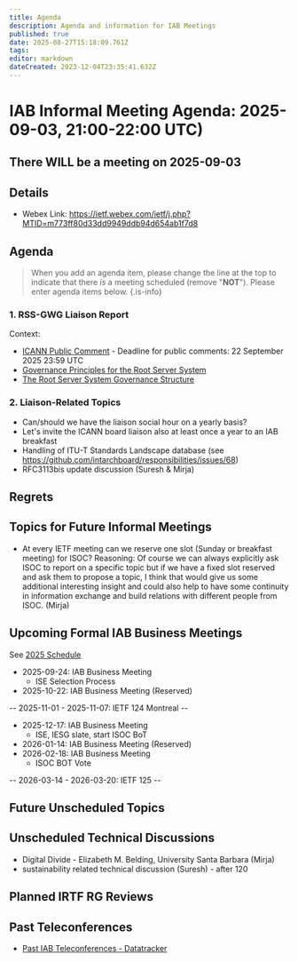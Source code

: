 ```yaml
---
title: Agenda
description: Agenda and information for IAB Meetings
published: true
date: 2025-08-27T15:18:09.761Z
tags: 
editor: markdown
dateCreated: 2023-12-04T23:35:41.632Z
---
```


# IAB Informal Meeting Agenda: 2025-09-03, 21:00-22:00 UTC)

## There WILL be a meeting on 2025-09-03

## Details

* Webex Link: https://ietf.webex.com/ietf/j.php?MTID=m773ff80d33dd9949ddb94d654ab1f7d8



## Agenda

> When you add an agenda item, please change the line at the top to indicate that there *is* a meeting scheduled (remove "**NOT**"). Please enter agenda items below.
{.is-info}

### 1. RSS-GWG Liaison Report

Context: 
- [ICANN Public Comment](https://www.icann.org/en/public-comment/proceeding/functional-model-for-root-server-system-governance-11-08-2025) - Deadline for public comments: 22 September 2025  23:59 UTC
- [Governance Principles for the Root Server System](https://www.icann.org/en/system/files/files/governance-principles-root-server-system-08aug25-en.pdf)
- [The Root Server System Governance Structure](https://itp.cdn.icann.org/en/files/policy-development/root-server-system-governance-structure-pub-comment-11-08-2025-en.pdf)




### 2. Liaison-Related Topics

- Can/should we have the liaison social hour on a yearly basis?        
- Let's invite the ICANN board liaison also at least once a year to an IAB breakfast 
- Handling of ITU-T Standards Landscape database (see https://github.com/intarchboard/responsibilities/issues/68)
- RFC3113bis update discussion (Suresh & Mirja)






## Regrets




## Topics for Future Informal Meetings


- At every IETF meeting can we reserve one slot (Sunday or breakfast meeting) for ISOC? Reasoning: Of course we can always explicitly ask ISOC to report on a specific topic but if we have a fixed slot reserved and ask them to propose a topic, I think that would give us some additional interesting insight and could also help to have some continuity in information exchange and build relations with different people from ISOC. (Mirja)

## Upcoming Formal IAB Business Meetings

See [2025 Schedule](https://wiki.ietf.org/group/iab/2025_Schedule)

- 2025-09-24: IAB Business Meeting
    - ISE Selection Process
- 2025-10-22: IAB Business Meeting (Reserved)

-- 2025-11-01 - 2025-11-07: IETF 124 Montreal --

- 2025-12-17: IAB Business Meeting
    - ISE, IESG slate, start ISOC BoT
- 2026-01-14: IAB Business Meeting (Reserved)
- 2026-02-18: IAB Business Meeting 
    - ISOC BOT Vote
    
-- 2026-03-14 - 2026-03-20: IETF 125 --

## Future Unscheduled Topics 


## Unscheduled Technical Discussions

* Digital Divide - Elizabeth M. Belding, University Santa Barbara (Mirja)
* sustainability related technical discussion (Suresh) - after 120


## Planned IRTF RG Reviews 

## Past Teleconferences 

* [Past IAB Teleconferences - Datatracker](https://datatracker.ietf.org/group/iab/meetings/)


<!--
### Alternate Zoom info:

* [Zoom link](https://ietf.zoom.us/j/2649121587?pwd=dVJXTHRoQ2RqeE5tY2huWFFDdTFpdz09)
* Passcode: 1234
-->
